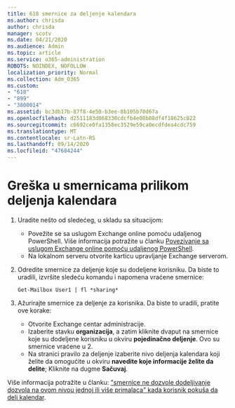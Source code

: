 ```yaml
---
title: 618 smernice za deljenje kalendara
ms.author: chrisda
author: chrisda
manager: scotv
ms.date: 04/21/2020
ms.audience: Admin
ms.topic: article
ms.service: o365-administration
ROBOTS: NOINDEX, NOFOLLOW
localization_priority: Normal
ms.collection: Adm_O365
ms.custom:
- "618"
- "899"
- "3800014"
ms.assetid: bc3db17b-87f8-4e50-b3ee-8b105b70d67a
ms.openlocfilehash: d2511183d068330cdcfb4e08b08df4f18625c822
ms.sourcegitcommit: c6692ce0fa1358ec3529e59ca0ecdfdea4cdc759
ms.translationtype: MT
ms.contentlocale: sr-Latn-RS
ms.lasthandoff: 09/14/2020
ms.locfileid: "47684244"
---
```

# <a name="policy-error-when-sharing-a-calendar"></a>Greška u smernicama prilikom deljenja kalendara

1. Uradite nešto od sledećeg, u skladu sa situacijom:
    - Povežite se sa uslugom Exchange online pomoću udaljenog PowerShell. Više informacija potražite u članku [Povezivanje sa uslugom Exchange online pomoću udaljenog PowerShell](https://technet.microsoft.com/library/jj984289%28v=exchg.160%29.aspx).
    - Na lokalnom serveru otvorite karticu upravljanje Exchange serverom.
2. Odredite smernice za deljenje koje su dodeljene korisniku. Da biste to uradili, izvršite sledeću komandu i napomena vraćene smernice:

    `
    Get-Mailbox User1 | fl *sharing*
    `

3. Ažurirajte smernice za deljenje za korisnika. Da biste to uradili, pratite ove korake:
    - Otvorite Exchange centar administracije.
    - Izaberite stavku **organizacija**, a zatim kliknite dvaput na smernice koje su dodeljene korisniku u okviru **pojedinačno deljenje**. Ovo su smernice vraćene u 2.
    - Na stranici pravilo za deljenje izaberite nivo deljenja kalendara koji želite da omogućite u okviru **navedite koje informacije želite da delite**; Kliknite na dugme **Sačuvaj**.

Više informacija potražite u članku: ["smernice ne dozvole dodeljivanje dozvola na ovom nivou jednoj ili više primalaca" kada korisnik pokuša da deli kalendar](https://docs.microsoft.com/exchange/troubleshoot/calendar-sharing/policy-permissions-issue).
